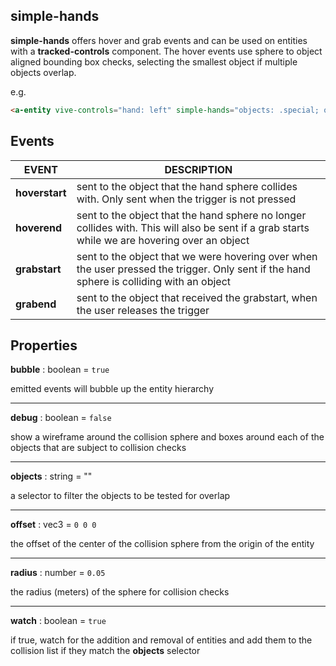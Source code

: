 ## simple-hands

**simple-hands** offers hover and grab events and can be used on entities with a **tracked-controls** component.  The hover events use sphere to object aligned bounding box checks, selecting the smallest object if multiple objects overlap.

e.g.
```html
<a-entity vive-controls="hand: left" simple-hands="objects: .special; offset: 1 1 0; radius: 0.01"></a-entity>
```

## Events
| EVENT | DESCRIPTION |
| - | - |
| **hoverstart** | sent to the object that the hand sphere collides with. Only sent when the trigger is not pressed |
| **hoverend** | sent to the object that the hand sphere no longer collides with. This will also be sent if a grab starts while we are hovering over an object |
| **grabstart** | sent to the object that we were hovering over when the user pressed the trigger. Only sent if the hand sphere is colliding with an object |
| **grabend** | sent to the object that received the grabstart, when the user releases the trigger |

## Properties

**bubble** : boolean = `true`

emitted events will bubble up the entity hierarchy

---
**debug** : boolean = `false`

show a wireframe around the collision sphere and boxes around each of the objects that are subject to collision checks

---
**objects** : string = ""

a selector to filter the objects to be tested for overlap

---
**offset** : vec3 = `0 0 0`

the offset of the center of the collision sphere from the origin of the entity

---
**radius** : number = `0.05`

the radius (meters) of the sphere for collision checks

---
**watch** : boolean = `true`

if true, watch for the addition and removal of entities and add them to the collision list if they match the **objects** selector

